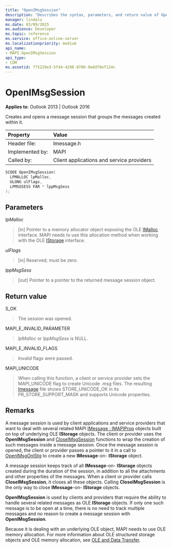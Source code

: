 ```yaml
---
title: "OpenIMsgSession"
description: "Describes the syntax, parameters, and return value of OpenIMsgSession, which creates and opens a message session that groups the messages created within it."
manager: lindalu
ms.date: 03/09/2015
ms.audience: Developer
ms.topic: reference
ms.service: office-online-server
ms.localizationpriority: medium
api_name:
- MAPI.OpenIMsgSession
api_type:
- COM
ms.assetid: f75229e3-5f44-4298-8706-9eddf0ef124c
---
```


# OpenIMsgSession

**Applies to**: Outlook 2013 | Outlook 2016
  
Creates and opens a message session that groups the messages created within it.
  
|Property |Value |
|:-----|:-----|
|Header file:  <br/> |Imessage.h  <br/> |
|Implemented by:  <br/> |MAPI  <br/> |
|Called by:  <br/> |Client applications and service providers  <br/> |

```cpp
SCODE OpenIMsgSession(
  LPMALLOC lpMalloc,
  ULONG ulFlags,
  LPMSGSESS FAR * lppMsgSess
);
```

## Parameters

 _lpMalloc_

> [in] Pointer to a memory allocator object exposing the OLE [IMalloc](/windows/desktop/api/objidl/nn-objidl-imalloc) interface. MAPI needs to use this allocation method when working with the OLE [IStorage](/windows/desktop/api/objidl/nn-objidl-istorage) interface.

 _ulFlags_

> [in] Reserved; must be zero.

 _lppMsgSess_

> [out] Pointer to a pointer to the returned message session object.

## Return value

S_OK

> The session was opened.

MAPI_E_INVALID_PARAMETER

> _lpMalloc_ or _lppMsgSess_ is NULL.

MAPI_E_INVALID_FLAGS

> Invalid flags were passed.

MAPI_UNICODE

> When calling this function, a client or service provider sets the MAPI_UNICODE flag to create Unicode .msg files. The resulting [Imessage](imessageimapiprop.md) file shows STORE_UNICODE_OK in its PR_STORE_SUPPORT_MASK and supports Unicode properties.

## Remarks

A message session is used by client applications and service providers that want to deal with several related MAPI [IMessage : IMAPIProp](imessageimapiprop.md) objects built on top of underlying OLE **IStorage** objects. The client or provider uses the **OpenIMsgSession** and [CloseIMsgSession](closeimsgsession.md) functions to wrap the creation of such messages inside a message session. Once the message session is opened, the client or provider passes a pointer to it in a call to [OpenIMsgOnIStg](openimsgonistg.md) to create a new **IMessage**-on- **IStorage** object.

A message session keeps track of all **IMessage**-on- **IStorage** objects created during the duration of the session, in addition to all the attachments and other properties of the messages. When a client or provider calls **CloseIMsgSession**, it closes all these objects. Calling **CloseIMsgSession** is the only way to close **IMessage**-on- **IStorage** objects.

 **OpenIMsgSession** is used by clients and providers that require the ability to handle several related messages as OLE **IStorage** objects. If only one such message is to be open at a time, there is no need to track multiple messages and no reason to create a message session with **OpenIMsgSession**.

Because it is dealing with an underlying OLE object, MAPI needs to use OLE memory allocation. For more information about OLE structured storage objects and OLE memory allocation, see [OLE and Data Transfer](https://msdn.microsoft.com/library/d4a57956-37ba-44ca-8efc-bf617ad5e77b.aspx).
 